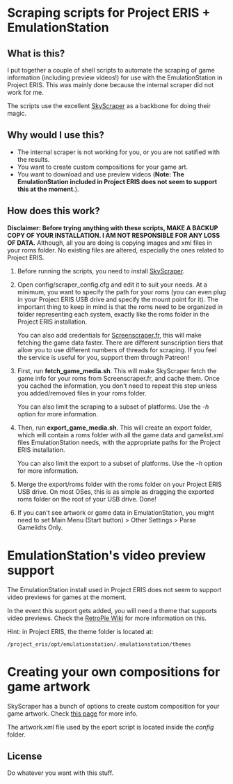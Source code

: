 # Scraping scripts for Project ERIS + EmulationStation

## What is this?

I put together a couple of shell scripts to automate the scraping of game information (including preview videos!) for use with the EmulationStation in Project ERIS. This was mainly done because the internal scraper did not work for me.

The scripts use the excellent [SkyScraper](https://github.com/muldjord/skyscraper) as a backbone for doing their magic.

## Why would I use this?

* The internal scraper is not working for you, or you are not satified with the results.
* You want to create custom compositions for your game art.
* You want to download and use preview videos (**Note: The EmulationStation included in Project ERIS does not seem to support this at the moment.**).

## How does this work?

**Disclaimer: Before trying anything with these scripts, MAKE A BACKUP COPY OF YOUR INSTALLATION. I AM NOT RESPONSIBLE FOR ANY LOSS OF DATA.** Although, all you are doing is copying images and xml files in your roms folder. No existing files are altered, especially the ones related to Project ERIS.

1. Before running the scripts, you need to install [SkyScraper](https://github.com/muldjord/skyscraper).

2. Open config/scraper_config.cfg and edit it to suit your needs. At a minimum, you want to specify the path for your roms (you can even plug in your Project ERIS USB drive and specify the mount point for it).  The important thing to keep in mind is that the roms need to be organized in folder representing each system, exactly like the roms folder in the Project ERIS installation.

    You can also add credentials for [Screenscraper.fr](https://www.screenscraper.fr), this will make fetching the game data faster. There are different sunscription tiers that allow you to use different numbers of threads for scraping. If you feel the service is useful for you, support them through Patreon!

3. First, run **fetch_game_media.sh**. This will make SkyScraper fetch the game info for your roms from Screenscraper.fr, and cache them. Once you cached the information, you don't need to repeat this step unless you added/removed files in your roms folder.

    You can also limit the scraping to a subset of platforms. Use the _-h_ option for more information.

4. Then, run **export_game_media.sh**. This will create an export folder, which will contain a roms folder with all the game data and gamelist.xml files EmulationStation needs, with the appropriate paths for the Project ERIS installation.

    You can also limit the export to a subset of platforms. Use the _-h_ option for more information.

5. Merge the export/roms folder with the roms folder on your Project ERIS USB drive. On most OSes, this is as simple as dragging the exported roms folder on the root of your USB drive. Done!

6. If you can't see artwork or game data in EmulationStation, you might need to set Main Menu (Start button) > Other Settings > Parse Gamelidts Only.


# EmulationStation's video preview support

The EmulationStation install used in Project ERIS does not seem to support video previews for games at the moment.

In the event this support gets added, you will need a theme that supports video previews. Check the [RetroPie Wiki](https://github.com/RetroPie/RetroPie-Setup/wiki/Themes) for more information on this.

Hint: in Project ERIS, the theme folder is located at:

```
/project_eris/opt/emulationstation/.emulationstation/themes
```


# Creating your own compositions for game artwork

SkyScraper has a bunch of options to create custom composition for your game artwork. Check [this page](https://github.com/muldjord/skyscraper/blob/master/docs/ARTWORK.md) for more info.

The artwork.xml file used by the eport script is located inside the _config_ folder.

## License

Do whatever you want with this stuff.
